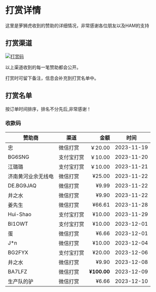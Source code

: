 # 打赏详情

这里是萝狮虎收到的赞助的详细情况，非常感谢各位朋友以及HAM的支持

## 打赏渠道

[![打赏码](https://github.com/losehu/uv-k5-firmware-chinese/blob/main/payment/show.png)](https://github.com/losehu/uv-k5-firmware-chinese/blob/main/payment/payment-codes.md)

以上渠道收到的每一笔赞助都会公开。

打赏时可留下备注，信息会补充到打赏名单中。

## 打赏名单

按订单时间排序，排名不分先后,非常感谢！

### 收款码

| 赞助商       | 渠道    |          金额 | 时间         |
|-----------|-------|------------:|------------|
| 忠         | 微信打赏  |      ￥20.00 | 2023-11-19 |
| BG6SNG    | 支付宝打赏 |      ￥10.00 | 2023-11-20 |
| 江璐璐       | 支付宝打赏 |      ￥10.00 | 2023-11-21 |
| 济南黄河业余无线电 | 微信打赏  |      ¥25.00 | 2023-11-22 |
| DE.BG9JAQ | 微信打赏  |       ¥9.99 | 2023-11-22 |
| 井之水       | 微信打赏  |       ¥9.90 | 2023-11-22 |
| 姜先生       | 微信打赏  |      ¥66.61 | 2023-11-28 |
| Hui-Shao  | 支付宝打赏 |      ¥10.00 | 2023-11-29 |
| BI1OWT    | 支付宝打赏 |      ¥10.00 | 2023-12-01 |
| 蛋         | 微信打赏  |       ¥6.66 | 2023-12-01 |
| J*n       | 微信打赏  |      ¥10.00 | 2023-12-04 |
| BG2FYX    | 支付宝打赏  |      ¥20.00 | 2023-12-06 |
| 井之水       | 微信打赏  |       ¥9.90 | 2023-12-08 |
| BA7LFZ    | 微信打赏  | **¥100.00** | 2023-12-09 |
| 生产队的驴   | 微信打赏  | ¥6.66 | 2023-12-10 |






